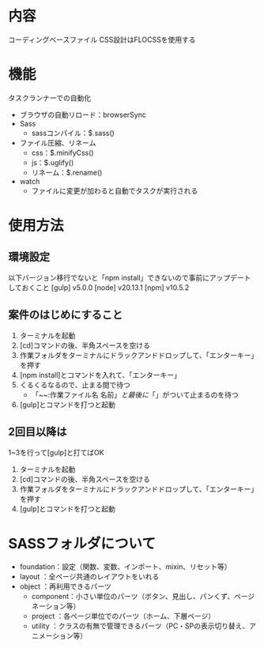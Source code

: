 # 内容
コーディングベースファイル
CSS設計はFLOCSSを使用する

# 機能
タスクランナーでの自動化
- ブラウザの自動リロード：browserSync
- Sass
	- sassコンパイル：$.sass()
- ファイル圧縮、リネーム
	- css：$.minifyCss()
	- js：$.uglify()
	- リネーム：$.rename()
- watch
	- ファイルに変更が加わると自動でタスクが実行される

# 使用方法
## 環境設定
以下バージョン移行でないと「npm install」できないので事前にアップデートしておくこと
[gulp] v5.0.0
[node] v20.13.1
[npm]  v10.5.2

## 案件のはじめにすること
1. ターミナルを起動
2. [cd]コマンドの後、半角スペースを空ける
3. 作業フォルダをターミナルにドラックアンドドロップして、「エンターキー」を押す
4. [npm install]とコマンドを入れて、「エンターキー」
5. くるくるなるので、止まる間で待つ
	- 「~~:作業ファイル名 名前$」と最後に「$」がついて止まるのを待つ
6. [gulp]とコマンドを打つと起動

## 2回目以降は
1~3を行って[gulp]と打てばOK
1. ターミナルを起動
2. [cd]コマンドの後、半角スペースを空ける
3. 作業フォルダをターミナルにドラックアンドドロップして、「エンターキー」を押す
4. [gulp]とコマンドを打つと起動

# SASSフォルダについて
- foundation：設定（関数、変数、インポート、mixin、リセット等）
- layout    ：全ページ共通のレイアウトをいれる
- object    ：再利用できるパーツ
	- component：小さい単位のパーツ（ボタン、見出し、パンくず、ページネーション等）
	- project  ：各ページ単位でのパーツ（ホーム、下層ページ）
	- utility  ：クラスの有無で管理できるパーツ（PC・SPの表示切り替え、アニメーション等）